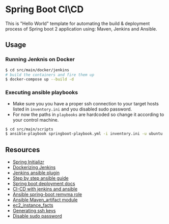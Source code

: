 # Spring Boot CI\CD

This is "Hello World" template for automating the build & deployment process of Spring boot 2 application using: Maven, Jenkins and Ansible.

## Usage
### Running Jenknis on Docker
```bash
$ cd src/main/docker/jenkins
# build the containers and fire them up
$ docker-compose up --build -d
```
### Executing ansible playbooks
* Make sure you you have a proper ssh connection to your target hosts listed in `inventory.ini` and you disabled sudo password.
* For now the paths in `playbooks` are hardcoded so change it according to your control machine.
```bash
$ cd src/main/scripts
$ ansible-playbook springboot-playbook.yml -i inventory.ini -u ubuntu
```

## Resources

* [Spring Initializr](https://start.spring.io/)
* [Dockerizing Jenkins](https://dzone.com/articles/dockerizing-jenkins-2-setup-and-using-it-along-wit)
* [Jenkins ansible plugin](https://start.spring.io/)
* [Step by step ansible guide](https://blog.ssdnodes.com/blog/step-by-step-ansible-guide/)
* [Spring boot deployment docs](https://docs.spring.io/spring-boot/docs/current/reference/html/deployment-install.html)
* [CI-CD with jenkins and ansible](https://itnext.io/ci-cd-with-jenkins-and-ansible-f41ef2b33977)
* [Ansible spring-boot remyma role](https://github.com/remyma/ansible-springboot)
* [Ansible Maven_artifact module](https://docs.ansible.com/ansible/latest/modules/maven_artifact_module.html)
* [ec2_instance_facts](https://docs.ansible.com/ansible/2.4/ec2_instance_facts_module.html)
* [Generating ssh keys](https://www.ssh.com/ssh/keygen/)
* [Disable sudo password](https://askubuntu.com/questions/147241/execute-sudo-without-password)
